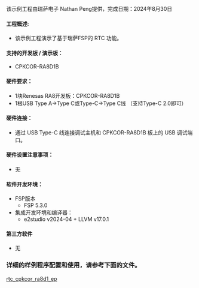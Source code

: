 该示例工程由瑞萨电子 Nathan Peng提供，完成日期：2024年8月30日

#### 工程概述:
- 该示例工程演示了基于瑞萨FSP的 RTC 功能。

#### 支持的开发板 / 演示板：
- CPKCOR-RA8D1B

#### 硬件要求：
- 1块Renesas RA8开发板：CPKCOR-RA8D1B
- 1根USB Type A->Type C或Type-C->Type C线 （支持Type-C 2.0即可）

#### 硬件连接：
- 通过 USB Type-C 线连接调试主机和 CPKCOR-RA8D1B 板上的 USB 调试端口。

#### 硬件设置注意事项：
- 无

#### 软件开发环境：
- FSP版本
  - FSP 5.3.0
- 集成开发环境和编译器：
  - e2studio v2024-04 + LLVM v17.0.1

#### 第三方软件
- 无

### 详细的样例程序配置和使用，请参考下面的文件。
[rtc_cpkcor_ra8d1_ep](rtc_cpkcor_ra8d1_ep.md)
